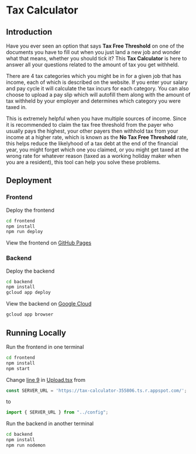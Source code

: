 # Tax Calculator

## Introduction

Have you ever seen an option that says **Tax Free Threshold** on one of the documents you have to fill out when you just land a new job and wonder what that means, whether you should tick it? This **Tax Calculator** is here to answer all your questions related to the amount of tax you get withheld.

There are 4 tax categories which you might be in for a given job that has income, each of which is described on the website. If you enter your salary and pay cycle it will calculate the tax incurs for each category. You can also choose to upload a pay slip which will autofill them along with the amount of tax withheld by your employer and determines which category you were taxed in.

This is extremely helpful when you have multiple sources of income. Since it is recommended to claim the tax free threshold from the payer who usually pays the highest, your other payers then withhold tax from your income at a higher rate, which is known as the **No Tax Free Threshold** rate, this helps reduce the likelyhood of a tax debt at the end of the financial year, you might forget which one you claimed, or you might get taxed at the wrong rate for whatever reason (taxed as a working holiday maker when you are a resident), this tool can help you solve these problems.

## Deployment

### Frontend

Deploy the frontend

```bash
cd frontend
npm install
npm run deploy
```

View the frontend on [GitHub Pages](https://Kaiqi-Liang.github.io/Tax-Calculator)

### Backend

Deploy the backend

```bash
cd backend
npm install
gcloud app deploy
```

View the backend on [Google Cloud](https://tax-calculator-355806.ts.r.appspot.com)

```bash
gcloud app browser
```

## Running Locally

Run the frontend in one terminal

```bash
cd frontend
npm install
npm start
```

Change [line 9](https://github.com/Kaiqi-Liang/Tax-Calculator/blob/main/frontend/src/components/Upload.tsx#L5) in [Upload.tsx](frontend/src/components/Upload.tsx) from

```typescript
const SERVER_URL = 'https://tax-calculator-355806.ts.r.appspot.com/';
```

to

```typescript
import { SERVER_URL } from "../config";
```

Run the backend in another terminal

```bash
cd backend
npm install
npm run nodemon
```
